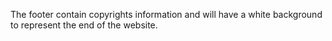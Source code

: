 The footer contain copyrights information and will have a white background to represent the end of the website.
